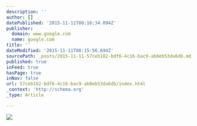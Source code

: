 ```yaml
---
description: ''
author: []
datePublished: '2015-11-11T08:16:34.094Z'
publisher:
  domain: www.google.com
  name: google.com
title: ''
dateModified: '2015-11-11T08:15:56.694Z'
sourcePath: _posts/2015-11-11-57ceb182-bdf6-4c16-bac9-ab0eb53da6db.md
published: true
inFeed: true
hasPage: true
inNav: false
url: 57ceb182-bdf6-4c16-bac9-ab0eb53da6db/index.html
_context: 'http://schema.org'
_type: Article

---
```

![](http://images.sodahead.com/polls/001506293/3917802751_Britney20Spears20Britney_answer_5_xlarge.jpeg)